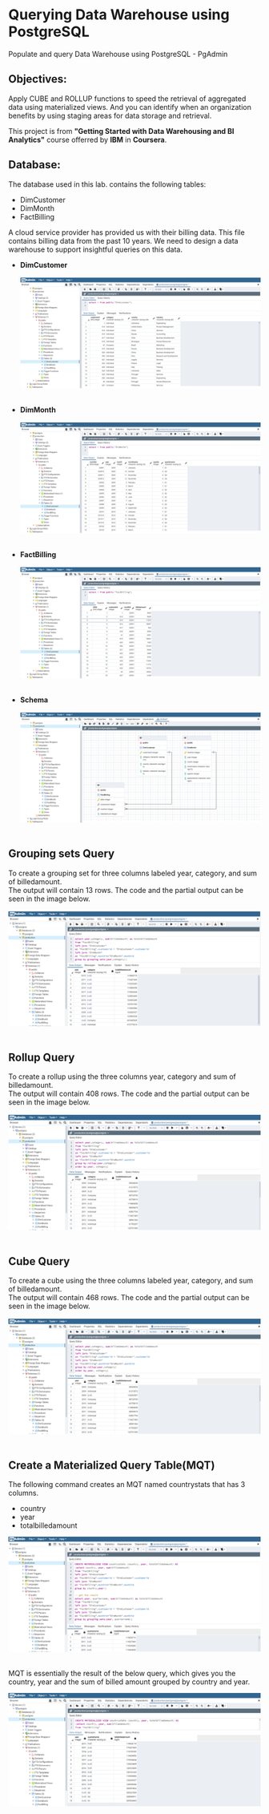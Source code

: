 # Querying Data Warehouse using PostgreSQL
Populate and query Data Warehouse using PostgreSQL - PgAdmin

## Objectives:
Apply CUBE and ROLLUP functions to speed the retrieval of aggregated data using materialized views. And you can identify when an organization benefits by using staging areas for data storage and retrieval.<br>

This project is from **"Getting Started with Data Warehousing and BI Analytics"** course offerred by **IBM** in **Coursera**. 


## Database: 
The database used in this lab. contains the following tables:
  * DimCustomer
  * DimMonth
  * FactBilling<br>
  
A cloud service provider has provided us with their billing data. This file contains billing data from the past 10 years. We need to design a data warehouse to support insightful queries on this data.<br>

* **DimCustomer** <br><br>
![DimCustomer](/Snapshots/DimCustomer.png) <br><br>

* **DimMonth** <br><br>
![DimMonth](/Snapshots/DimMonth.png) <br><br>

* **FactBilling** <br><br>
![FactBilling](/Snapshots/FactBilling.png) <br><br>

* **Schema** <br><br>
![StarSchema](/Snapshots/StarSchema.png) <br><br>


## Grouping sets Query
To create a grouping set for three columns labeled year, category, and sum of billedamount.<br>
The output will contain 13 rows. The code and the partial output can be seen in the image below.<br><br>
![grouping sets](/Snapshots/GroupingSet.png) <br><br>


## Rollup Query
To create a rollup using the three columns year, category and sum of billedamount.<br>
The output will contain 408 rows. The code and the partial output can be seen in the image below.<br><br>
![Rollup](/Snapshots/Rollup.png) <br><br>


## Cube Query
To create a cube using the three columns labeled year, category, and sum of billedamount.<br>
The output will contain 468 rows. The code and the partial output can be seen in the image below.<br><br>
![Rollup](/Snapshots/Rollup.png) <br><br>


## Create a Materialized Query Table(MQT)
The following command creates an MQT named countrystats that has 3 columns.
- country
- year
- totalbilledamount<br>

![MQT](/Snapshots/MQT.png) <br><br>

MQT is essentially the result of the below query, which gives you the country, year and the sum of billed amount grouped by country and year.<br>

![MQT](/Snapshots/MQTresult.png) <br><br>


